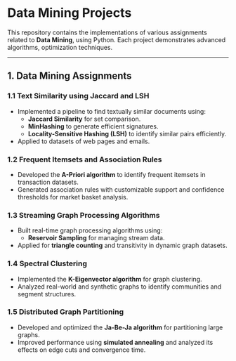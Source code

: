# Data Mining Projects

This repository contains the implementations of various assignments related to **Data Mining**, using Python. Each project demonstrates advanced algorithms, optimization techniques.

---

## **1. Data Mining Assignments**
### 1.1 Text Similarity using Jaccard and LSH
- Implemented a pipeline to find textually similar documents using:
  - **Jaccard Similarity** for set comparison.
  - **MinHashing** to generate efficient signatures.
  - **Locality-Sensitive Hashing (LSH)** to identify similar pairs efficiently.
- Applied to datasets of web pages and emails.

### 1.2 Frequent Itemsets and Association Rules
- Developed the **A-Priori algorithm** to identify frequent itemsets in transaction datasets.
- Generated association rules with customizable support and confidence thresholds for market basket analysis.

### 1.3 Streaming Graph Processing Algorithms
- Built real-time graph processing algorithms using:
  - **Reservoir Sampling** for managing stream data.
- Applied for **triangle counting** and transitivity in dynamic graph datasets.

### 1.4 Spectral Clustering
- Implemented the **K-Eigenvector algorithm** for graph clustering.
- Analyzed real-world and synthetic graphs to identify communities and segment structures.

### 1.5 Distributed Graph Partitioning
- Developed and optimized the **Ja-Be-Ja algorithm** for partitioning large graphs.
- Improved performance using **simulated annealing** and analyzed its effects on edge cuts and convergence time.
